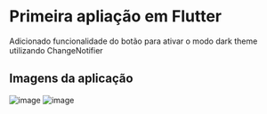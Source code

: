 # Primeira apliação em Flutter

Adicionado funcionalidade do botão para ativar o modo dark theme utilizando ChangeNotifier

## Imagens da aplicação

![image](https://github.com/IGDSCI/CONTADOR-FLUTTER/assets/114839208/d317c573-e210-4aa8-9e77-6d6524503d2e)     ![image](https://github.com/IGDSCI/CONTADOR-FLUTTER/assets/114839208/0f2f4996-f5ec-4a16-95ac-34b6a9465d59)




